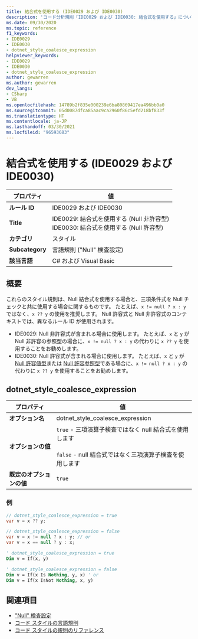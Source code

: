 ```yaml
---
title: 結合式を使用する (IDE0029 および IDE0030)
description: 'コード分析規則「IDE0029 および IDE0030: 結合式を使用する」について'
ms.date: 09/30/2020
ms.topic: reference
f1_keywords:
- IDE0029
- IDE0030
- dotnet_style_coalesce_expression
helpviewer_keywords:
- IDE0029
- IDE0030
- dotnet_style_coalesce_expression
author: gewarren
ms.author: gewarren
dev_langs:
- CSharp
- VB
ms.openlocfilehash: 14789b2f835e000239e6ba80869417ea496bb0a0
ms.sourcegitcommit: 05d0087dfca85aac9ca2960f86c5efd218bf833f
ms.translationtype: HT
ms.contentlocale: ja-JP
ms.lasthandoff: 03/30/2021
ms.locfileid: "96593683"
---
```

# <a name="use-coalesce-expression-ide0029-and-ide0030"></a>結合式を使用する (IDE0029 および IDE0030)

|プロパティ|値|
|-|-|
| **ルール ID** | IDE0029 および IDE0030 |
| **Title** | IDE0029: 結合式を使用する (Null 非許容型)<br/> IDE0030: 結合式を使用する (Null 許容型) |
| **カテゴリ** | スタイル |
| **Subcategory** | 言語規則 ("Null" 検査設定) |
| **該当言語** | C# および Visual Basic |

## <a name="overview"></a>概要

これらのスタイル規則は、Null 結合式を使用する場合と、三項条件式を Null チェックと共に使用する場合に関するものです。 たとえば、`x != null ? x : y` ではなく、`x ?? y` の使用を推奨します。 Null 許容式と Null 非許容式のコンテキストでは、異なるルール ID が使用されます。

- IDE0029: Null 非許容式が含まれる場合に使用します。 たとえば、`x` と `y` が Null 非許容の参照型の場合に、`x != null ? x : y` の代わりに `x ?? y` を使用することをお勧めします。
- IDE0030: Null 許容式が含まれる場合に使用します。 たとえば、`x` と `y` が [Null 許容値型](../../../csharp/language-reference/builtin-types/nullable-value-types.md)または [Null 許容参照型](../../../csharp/language-reference/builtin-types/nullable-reference-types.md)である場合に、`x != null ? x : y` の代わりに `x ?? y` を使用することをお勧めします。

## <a name="dotnet_style_coalesce_expression"></a>dotnet_style_coalesce_expression

|プロパティ|値|
|-|-|
| **オプション名** | dotnet_style_coalesce_expression
| **オプションの値** | `true` - 三項演算子検査ではなく null 結合式を使用します<br /><br />`false` - null 結合式ではなく三項演算子検査を使用します |
| **既定のオプションの値** | `true` |

### <a name="example"></a>例

```csharp
// dotnet_style_coalesce_expression = true
var v = x ?? y;

// dotnet_style_coalesce_expression = false
var v = x != null ? x : y; // or
var v = x == null ? y : x;
```

```vb
' dotnet_style_coalesce_expression = true
Dim v = If(x, y)

' dotnet_style_coalesce_expression = false
Dim v = If(x Is Nothing, y, x) ' or
Dim v = If(x IsNot Nothing, x, y)
```

## <a name="see-also"></a>関連項目

- ["Null" 検査設定](null-checking-preferences.md)
- [コード スタイルの言語規則](language-rules.md)
- [コード スタイルの規則のリファレンス](index.md)
